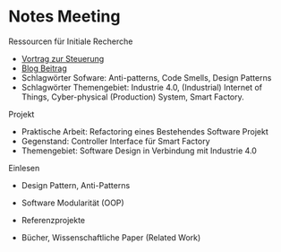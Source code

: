# Notes Meeting

Ressourcen für Initiale Recherche

- [Vortrag zur Steuerung](https://page.camunda.com/cclive-2021-university-of-st-gallen?hsLang=en)
- [Blog Beitrag](https://camunda.com/blog/2021/07/controlling-processes-in-a-smart-factory-with-the-camunda-platform/?&utm_medium=social&utm_source=facebook&utm_content=linkpost)
- Schlagwörter Sofware: Anti-patterns, Code Smells, Design Patterns
- Schlagwörter Themengebiet: Industrie 4.0, (Industrial) Internet of Things, Cyber-physical (Production) System, Smart Factory.

Projekt
- Praktische Arbeit: Refactoring eines Bestehendes Software Projekt
- Gegenstand: Controller Interface für Smart Factory
- Themengebiet: Software Design in Verbindung mit Industrie 4.0

Einlesen
- Design Pattern, Anti-Patterns
- Software Modularität (OOP)
- Referenzprojekte

- Bücher, Wissenschaftliche Paper (Related Work)

